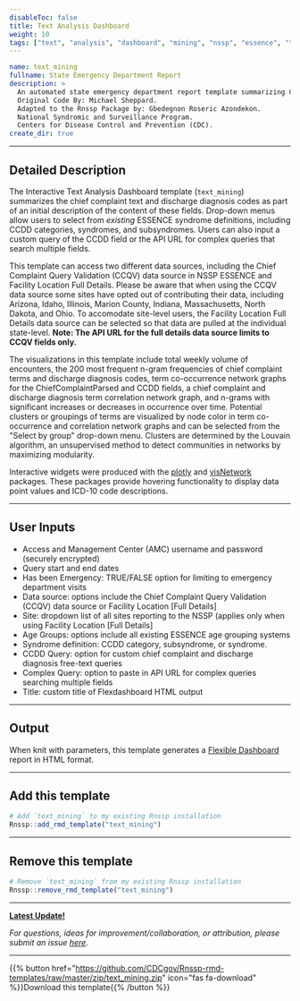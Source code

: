 ```yaml
---
disableToc: false
title: Text Analysis Dashboard
weight: 10
tags: ["text", "analysis", "dashboard", "mining", "nssp", "essence", "template"] 
---
```


```yaml
name: text_mining
fullname: State Emergency Department Report
description: >
  An automated state emergency department report template summarizing CCDD categories.
  Original Code By: Michael Sheppard.
  Adapted to the Rnssp Package by: Gbedegnon Roseric Azondekon.
  National Syndromic and Surveillance Program.
  Centers for Disease Control and Prevention (CDC).
create_dir: true
```
---
## Detailed Description

The Interactive Text Analysis Dashboard template (`text_mining`) summarizes the chief complaint text and discharge diagnosis codes as part of an initial description of the content of these fields. Drop-down menus allow users to select from *existing* ESSENCE syndrome definitions, including CCDD categories, syndromes, and subsyndromes. Users can also input a custom query of the CCDD field or the API URL for complex queries that search multiple fields. 

This template can access two different data sources, including the Chief Complaint Query Validation (CCQV) data source in NSSP ESSENCE and Facility Location Full Details. Please be aware that when using the CCQV data source some sites have opted out of contributing their data, including Arizona, Idaho, Illinois, Marion County, Indiana, Massachusetts, North Dakota, and Ohio. To accomodate site-level users, the Facility Location Full Details data source can be selected so that data are pulled at the individual state-level. **Note: The API URL for the full details data source limits to CCQV fields only.** 

The visualizations in this template include total weekly volume of encounters, the 200 most frequent n-gram frequencies of chief complaint terms and discharge diagnosis codes, term co-occurrence network graphs for the ChiefComplaintParsed and CCDD fields, a chief complaint and discharge diagnosis term correlation network graph, and n-grams with significant increases or decreases in occurrence over time. Potential clusters or groupings of terms are visualized by node color in term co-occurrence and correlation network graphs and can be selected from the "Select by group" drop-down menu. Clusters are determined by the Louvain algorithm, an unsupervised method to detect communities in networks by maximizing modularity. 

Interactive widgets were produced with the [plotly](https://plotly.com/r/) and [visNetwork](https://cran.r-project.org/web/packages/visNetwork/vignettes/Introduction-to-visNetwork.html) packages. These packages provide hovering functionality to display data point values and ICD-10 code descriptions.

---
## User Inputs

* Access and Management Center (AMC) username and password (securely encrypted)
* Query start and end dates
* Has been Emergency: TRUE/FALSE option for limiting to emergency department visits 
* Data source: options include the Chief Complaint Query Validation (CCQV) data source or Facility Location \[Full Details\]
* Site: dropdown list of all sites reporting to the NSSP (applies only when using Facility Location \[Full Details\]
* Age Groups: options include all existing ESSENCE age grouping systems
* Syndrome definition: CCDD category, subsyndrome, or syndrome.
* CCDD Query: option for custom chief complaint and discharge diagnosis free-text queries
* Complex Query: option to paste in API URL for complex queries searching multiple fields
* Title: custom title of Flexdashboard HTML output

---
## Output

When knit with parameters, this template generates a [Flexible Dashboard](https://pkgs.rstudio.com/flexdashboard/) report in HTML format.

---
## Add this template

```r
# Add `text_mining` to my existing Rnssp installation
Rnssp::add_rmd_template("text_mining")
```
---
## Remove this template

```r
# Remove `text_mining` from my existing Rnssp installation
Rnssp::remove_rmd_template("text_mining")
```

---
[**Latest Update!**](https://cdcgov.github.io/Rnssp-rmd-templates/changelogs/#text-analysis-interactive-dashboard-template-text_mining)

*For questions, ideas for improvement/collaboration, or attribution, please submit an issue [here](https://github.com/CDCgov/Rnssp-rmd-templates/issues).*

---
{{% button href="https://github.com/CDCgov/Rnssp-rmd-templates/raw/master/zip/text_mining.zip" icon="fas fa-download" %}}Download this template{{% /button %}}
